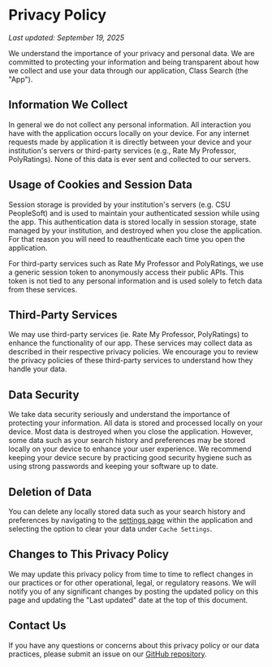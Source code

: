 # Privacy Policy

_Last updated: September 19, 2025_

We understand the importance of your privacy and personal data. We are committed to protecting your information and being transparent about how we collect and use your data through our application, Class Search (the "App").

## Information We Collect

In general we do not collect any personal information. All interaction you have with the application occurs locally on your device. For any internet requests made by application it is directly between your device and your institution's servers or third-party services (e.g., Rate My Professor, PolyRatings). None of this data is ever sent and collected to our servers.

## Usage of Cookies and Session Data

Session storage is provided by your institution's servers \(e.g. CSU PeopleSoft\) and is used to maintain your authenticated session while using the app. This authentication data is stored locally in session storage, state managed by your institution, and destroyed when you close the application. For that reason you will need to reauthenticate each time you open the application.

For third-party services such as Rate My Professor and PolyRatings, we use a generic session token to anonymously access their public APIs. This token is not tied to any personal information and is used solely to fetch data from these services.

## Third-Party Services

We may use third-party services \(ie. Rate My Professor, PolyRatings\) to enhance the functionality of our app. These services may collect data as described in their respective privacy policies. We encourage you to review the privacy policies of these third-party services to understand how they handle your data.

## Data Security

We take data security seriously and understand the importance of protecting your information. All data is stored and processed locally on your device. Most data is destroyed when you close the application. However, some data such as your search history and preferences may be stored locally on your device to enhance your user experience. We recommend keeping your device secure by practicing good security hygiene such as using strong passwords and keeping your software up to date.

## Deletion of Data

You can delete any locally stored data such as your search history and preferences by navigating to the [settings page](./settings.md) within the application and selecting the option to clear your data under `Cache Settings`.

## Changes to This Privacy Policy

We may update this privacy policy from time to time to reflect changes in our practices or for other operational, legal, or regulatory reasons. We will notify you of any significant changes by posting the updated policy on this page and updating the "Last updated" date at the top of this document.

## Contact Us

If you have any questions or concerns about this privacy policy or our data practices, please submit an issue on our [GitHub repository](https://github.com/Brian-Kwong/CSUClassSearch/issues).
